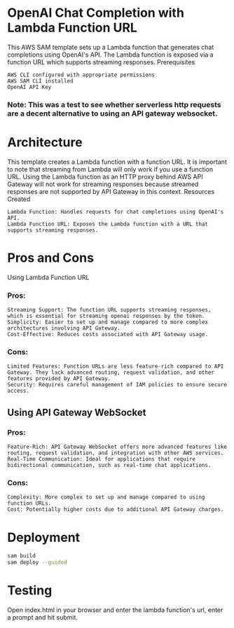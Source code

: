 # OpenAI Chat Completion with Lambda Function URL

This AWS SAM template sets up a Lambda function that generates chat completions using OpenAI's API. The Lambda function is exposed via a function URL which supports streaming responses.
Prerequisites

    AWS CLI configured with appropriate permissions
    AWS SAM CLI installed
    OpenAI API Key

### Note: This was a test to see whether serverless http requests are a decent alternative to using an API gateway websocket.

# Architecture

This template creates a Lambda function with a function URL. It is important to note that streaming from Lambda will only work if you use a function URL. Using the Lambda function as an HTTP proxy behind AWS API Gateway will not work for streaming responses because streamed responses are not supported by API Gateway in this context.
Resources Created

    Lambda Function: Handles requests for chat completions using OpenAI's API.
    Lambda Function URL: Exposes the Lambda function with a URL that supports streaming responses.

# Pros and Cons
Using Lambda Function URL

### Pros:

    Streaming Support: The function URL supports streaming responses, which is essential for streaming openai responses by the token.
    Simplicity: Easier to set up and manage compared to more complex architectures involving API Gateway.
    Cost-Effective: Reduces costs associated with API Gateway usage.

### Cons:

    Limited Features: Function URLs are less feature-rich compared to API Gateway. They lack advanced routing, request validation, and other features provided by API Gateway.
    Security: Requires careful management of IAM policies to ensure secure access.

## Using API Gateway WebSocket

### Pros:

    Feature-Rich: API Gateway WebSocket offers more advanced features like routing, request validation, and integration with other AWS services.
    Real-Time Communication: Ideal for applications that require bidirectional communication, such as real-time chat applications.

### Cons:

    Complexity: More complex to set up and manage compared to using function URLs.
    Cost: Potentially higher costs due to additional API Gateway charges.

# Deployment

```bash
sam build
sam deploy --guided
```

# Testing

Open index.html in your browser and enter the lambda function's url, enter a prompt and hit submit.
